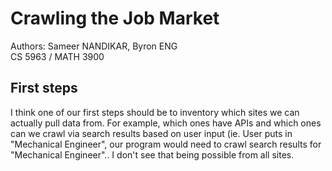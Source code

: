 # Crawling the Job Market
Authors: Sameer NANDIKAR, Byron ENG <br>
CS 5963 / MATH 3900 <br>

## First steps

I think one of our first steps should be to inventory which sites we can actually pull data from. For example, which ones have APIs and which ones can we crawl via search results based on user input (ie. User puts in "Mechanical Engineer", our program would need to crawl search results for "Mechanical Engineer".. I don't see that being possible from all sites.